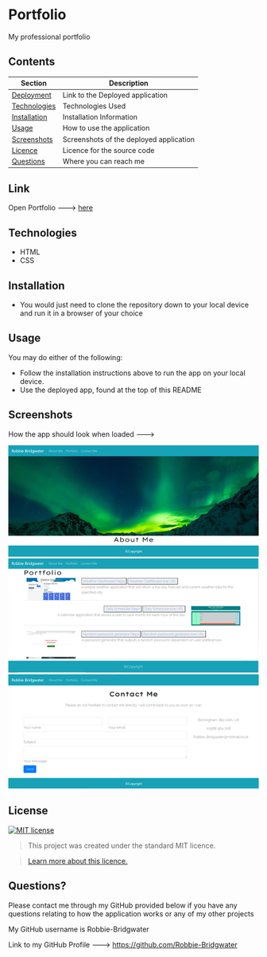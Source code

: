 # Portfolio
My professional portfolio

## Contents
Section | Description
------------ | -------------
[Deployment](#Deployment) | Link to the Deployed application
[Technologies](#Technologies) | Technologies Used
[Installation](#Installation) | Installation Information
[Usage](#Usage) | How to use the application
[Screenshots](#Screenshots) | Screenshots of the deployed application
[Licence](#licence) | Licence for the source code
[Questions](#Questions?) | Where you can reach me

## Link
Open Portfolio ---> [here](https://robbie-bridgwater.github.io/Portfolio/)

## Technologies
- HTML 
- CSS 

## Installation
- You would just need to clone the repository down to your local device and run it in a browser of your choice

## Usage
You may do either of the following:
* Follow the installation instructions above to run the app on your local device.
* Use the deployed app, found at the top of this README

## Screenshots
How the app should look when loaded --->

![image](assets/img/portfolioScreenshot.png)
![image](assets/img/portfolioPageScreenshot.png)
![image](assets/img/contactMe.png)

## License
[![MIT license](https://img.shields.io/badge/License-MIT-blue.svg)](https://lbesson.mit-license.org/)

> This project was created under the standard MIT licence.

> [Learn more about this licence.](https://lbesson.mit-license.org/)

## Questions?

Please contact me through my GitHub provided below if you have any questions relating to how the application works or any of my other projects

My GitHub username is Robbie-Bridgwater

Link to my GitHub Profile ---> https://github.com/Robbie-Bridgwater
